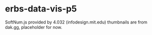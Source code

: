 # erbs-data-vis-p5
SoftNum.js provided by 4.032 (infodesign.mit.edu)
thumbnails are from dak.gg, placeholder for now.
